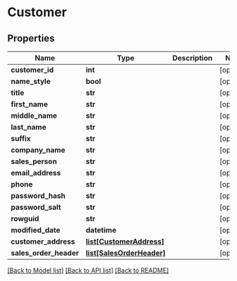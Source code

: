 # Customer

## Properties
Name | Type | Description | Notes
------------ | ------------- | ------------- | -------------
**customer_id** | **int** |  | [optional] 
**name_style** | **bool** |  | [optional] 
**title** | **str** |  | [optional] 
**first_name** | **str** |  | [optional] 
**middle_name** | **str** |  | [optional] 
**last_name** | **str** |  | [optional] 
**suffix** | **str** |  | [optional] 
**company_name** | **str** |  | [optional] 
**sales_person** | **str** |  | [optional] 
**email_address** | **str** |  | [optional] 
**phone** | **str** |  | [optional] 
**password_hash** | **str** |  | [optional] 
**password_salt** | **str** |  | [optional] 
**rowguid** | **str** |  | [optional] 
**modified_date** | **datetime** |  | [optional] 
**customer_address** | [**list[CustomerAddress]**](CustomerAddress.md) |  | [optional] 
**sales_order_header** | [**list[SalesOrderHeader]**](SalesOrderHeader.md) |  | [optional] 

[[Back to Model list]](../README.md#documentation-for-models) [[Back to API list]](../README.md#documentation-for-api-endpoints) [[Back to README]](../README.md)


